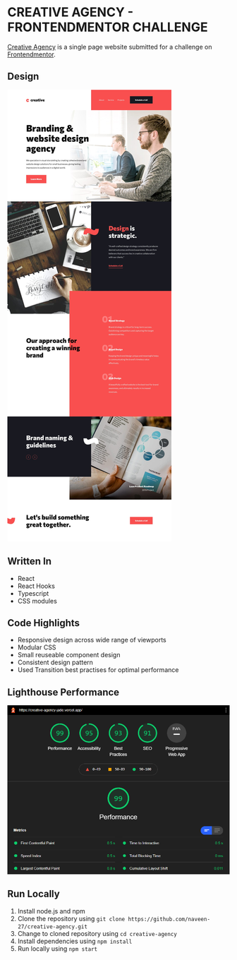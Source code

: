 # CREATIVE AGENCY - FRONTENDMENTOR CHALLENGE

[Creative Agency](https://creative-agency-jade.vercel.app) is a single page website submitted for a challenge on [Frontendmentor](https://www.frontendmentor.io/).

## Design

![Creative Agency design preview](./design.jpg)

## Written In

- React
- React Hooks
- Typescript
- CSS modules

## Code Highlights

- Responsive design across wide range of viewports
- Modular CSS
- Small reuseable component design
- Consistent design pattern
- Used Transition best practises for optimal performance

## Lighthouse Performance

![Lighthouse performance meter score](./performance.png)

## Run Locally

1. Install node.js and npm
1. Clone the repository using `git clone https://github.com/naveen-27/creative-agency.git`
1. Change to cloned repository using `cd creative-agency`
1. Install dependencies using `npm install`
1. Run locally using `npm start`
